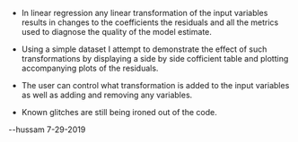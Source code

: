* In linear regression any linear transformation of the input variables results in changes to the coefficients the residuals and all the metrics used to diagnose the quality of the model estimate.

* Using a simple dataset I attempt to demonstrate the effect of such transformations by displaying a side by side cofficient table and plotting accompanying plots of the residuals.

* The user can control what transformation is added to the input variables as well as adding and removing any variables.

* Known glitches are still being ironed out of the code.

--hussam 7-29-2019